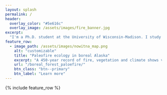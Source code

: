 ```yaml
---
layout: splash
permalink: /
header:
  overlay_color: "#5e616c"
  overlay_image: /assets/images/fire_banner.jpg
excerpt: 
  "I'm a Ph.D. student at the University of Wisconsin-Madison. I study the causes and consequences of fire in temperate forests." 
feature_row:
  - image_path: /assets/images/nowitna_map.png
    alt: "customizable"
    title: "Paleofire ecology in boreal Alaska"
    excerpt: "A 450-year record of fire, vegetation and climate shows variable drivers of fire activity, and rapid 20th-century increases in burning."
    url: "/boreal_forest_paloefire/"
    btn_class: "btn--primary"
    btn_label: "Learn more"    
---
```


{% include feature_row %}